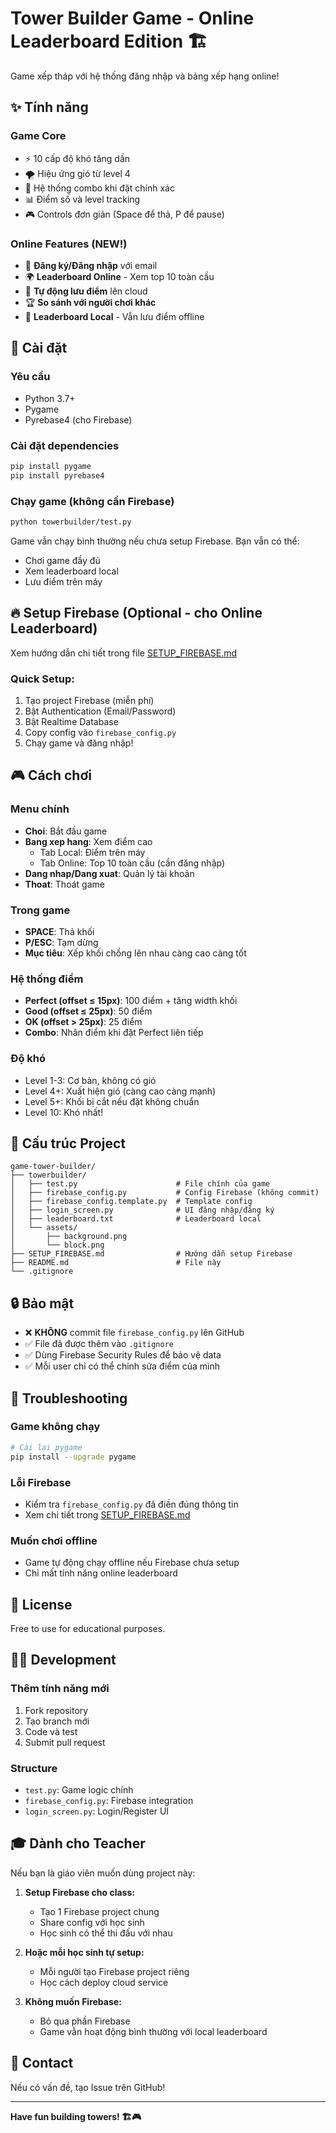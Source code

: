 # Tower Builder Game - Online Leaderboard Edition 🏗️

Game xếp tháp với hệ thống đăng nhập và bảng xếp hạng online!

## ✨ Tính năng

### Game Core
- ⚡ 10 cấp độ khó tăng dần
- 🌪️ Hiệu ứng gió từ level 4
- 🎯 Hệ thống combo khi đặt chính xác
- 📊 Điểm số và level tracking
- 🎮 Controls đơn giản (Space để thả, P để pause)

### Online Features (NEW!)
- 👤 **Đăng ký/Đăng nhập** với email
- 🌍 **Leaderboard Online** - Xem top 10 toàn cầu
- 💾 **Tự động lưu điểm** lên cloud
- 🏆 **So sánh với người chơi khác**
- 📱 **Leaderboard Local** - Vẫn lưu điểm offline

## 🚀 Cài đặt

### Yêu cầu
- Python 3.7+
- Pygame
- Pyrebase4 (cho Firebase)

### Cài đặt dependencies

```bash
pip install pygame
pip install pyrebase4
```

### Chạy game (không cần Firebase)

```bash
python towerbuilder/test.py
```

Game vẫn chạy bình thường nếu chưa setup Firebase. Bạn vẫn có thể:
- Chơi game đầy đủ
- Xem leaderboard local
- Lưu điểm trên máy

## 🔥 Setup Firebase (Optional - cho Online Leaderboard)

Xem hướng dẫn chi tiết trong file [SETUP_FIREBASE.md](SETUP_FIREBASE.md)

### Quick Setup:
1. Tạo project Firebase (miễn phí)
2. Bật Authentication (Email/Password)
3. Bật Realtime Database
4. Copy config vào `firebase_config.py`
5. Chạy game và đăng nhập!

## 🎮 Cách chơi

### Menu chính
- **Choi**: Bắt đầu game
- **Bang xep hang**: Xem điểm cao
  - Tab Local: Điểm trên máy
  - Tab Online: Top 10 toàn cầu (cần đăng nhập)
- **Dang nhap/Dang xuat**: Quản lý tài khoản
- **Thoat**: Thoát game

### Trong game
- **SPACE**: Thả khối
- **P/ESC**: Tạm dừng
- **Mục tiêu**: Xếp khối chồng lên nhau càng cao càng tốt

### Hệ thống điểm
- **Perfect (offset ≤ 15px)**: 100 điểm + tăng width khối
- **Good (offset ≤ 25px)**: 50 điểm
- **OK (offset > 25px)**: 25 điểm
- **Combo**: Nhân điểm khi đặt Perfect liên tiếp

### Độ khó
- Level 1-3: Cơ bản, không có gió
- Level 4+: Xuất hiện gió (càng cao càng mạnh)
- Level 5+: Khối bị cắt nếu đặt không chuẩn
- Level 10: Khó nhất!

## 📁 Cấu trúc Project

```
game-tower-builder/
├── towerbuilder/
│   ├── test.py                      # File chính của game
│   ├── firebase_config.py           # Config Firebase (không commit)
│   ├── firebase_config.template.py  # Template config
│   ├── login_screen.py              # UI đăng nhập/đăng ký
│   ├── leaderboard.txt              # Leaderboard local
│   └── assets/
│       ├── background.png
│       └── block.png
├── SETUP_FIREBASE.md                # Hướng dẫn setup Firebase
├── README.md                        # File này
└── .gitignore
```

## 🔒 Bảo mật

- ❌ **KHÔNG** commit file `firebase_config.py` lên GitHub
- ✅ File đã được thêm vào `.gitignore`
- ✅ Dùng Firebase Security Rules để bảo vệ data
- ✅ Mỗi user chỉ có thể chỉnh sửa điểm của mình

## 🐛 Troubleshooting

### Game không chạy
```bash
# Cài lại pygame
pip install --upgrade pygame
```

### Lỗi Firebase
- Kiểm tra `firebase_config.py` đã điền đúng thông tin
- Xem chi tiết trong [SETUP_FIREBASE.md](SETUP_FIREBASE.md)

### Muốn chơi offline
- Game tự động chạy offline nếu Firebase chưa setup
- Chỉ mất tính năng online leaderboard

## 📝 License

Free to use for educational purposes.

## 👨‍💻 Development

### Thêm tính năng mới
1. Fork repository
2. Tạo branch mới
3. Code và test
4. Submit pull request

### Structure
- `test.py`: Game logic chính
- `firebase_config.py`: Firebase integration
- `login_screen.py`: Login/Register UI

## 🎓 Dành cho Teacher

Nếu bạn là giáo viên muốn dùng project này:

1. **Setup Firebase cho class:**
   - Tạo 1 Firebase project chung
   - Share config với học sinh
   - Học sinh có thể thi đấu với nhau

2. **Hoặc mỗi học sinh tự setup:**
   - Mỗi người tạo Firebase project riêng
   - Học cách deploy cloud service

3. **Không muốn Firebase:**
   - Bỏ qua phần Firebase
   - Game vẫn hoạt động bình thường với local leaderboard

## 📮 Contact

Nếu có vấn đề, tạo Issue trên GitHub!

---

**Have fun building towers! 🏗️🎮**
